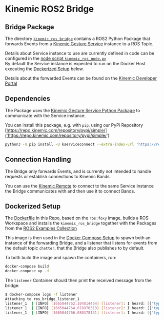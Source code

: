 # Kinemic ROS2 Bridge

## Bridge Package

The directory [`kinemic_ros_bridge`](./kinemic_ros_bridge) contains a ROS2 Python Package that forwards Events from a
[Kinemic Gesture Service](https://repo.kinemic.com/#browse/browse:kinemic-service-releases) instance to a ROS Topic.

Details about Service instance to use are currently defined in code can be configured in the
[node script `kinemic_ros_node.py`](./kinemic_ros_bridge/kinemic_ros_bridge/kinemic_ros_node.py)  
By default the Service instance is expected to run on the Docker Host executing the
[Dockerized Setup](#dockerized-setup) below.

Details about the forwarded Events can be found on the
[Kinemic Developer Portal](https://developer.kinemic.com/docs/jsonrpc/latest/)

## Dependencies

The Package uses the
[Kinemic Gesture Service Python Package](https://repo.kinemic.com/#browse/browse:pypi:kserviceconnect) to communicate
with the Service instance.

You can install this package, e.g. with `pip`, using our PyPi Repository
[https://repo.kinemic.com/repository/pypi/simple/]('https://repo.kinemic.com/repository/pypi/simple/')

```bash
python3 -m pip install -U kserviceconnect --extra-index-url 'https://repo.kinemic.com/repository/pypi/simple/'
```

## Connection Handling

The Bridge only forwards Events, and is currently not intended to handle requests or establish connections to
Kinemic Bands.

You can use the [Kinemic Remote](https://repo.kinemic.com/#browse/browse:kinemic-remote-releases) to connect to the
same Service instance the Bridge communicates with and then use it to connect Bands.

## Dockerized Setup

The [Dockerfile](./Dockerfile) in this Repo, based on the `ros:foxy` image, builds a ROS Workspace and installs the
`kinemic_ros_bridge` together with the Packages from the [ROS2 Examples Collection](https://github.com/ros2/demos.git)

This image is then used in the [Docker Compose Setup](./docker-compose.yml) to spawn both an instance of the forwarding
Bridge, and a listener that listens for events from the default topic `chatter`, that the Bridge also publishes
to by default.

To both build the image and spawn the containers, run:

```bash
docker-compose build
docker-compose up -d
```

The `listener` Container should then print the received message from the bridge:

```bash
$ docker-compose logs -f listener
Attaching to ros_bridge_listener_1
listener_1  | [INFO] [1665044762.104814454] [listener]: I heard: [{"type": "Heartbeat", "parameters": {"bands": ["e4:bc:de:23:da:97"], "timestamp": 1665044762075}}]
listener_1  | [INFO] [1665044764.078976313] [listener]: I heard: [{"type": "Heartbeat", "parameters": {"bands": ["e4:bc:de:23:da:97"], "timestamp": 1665044764076}}]
listener_1  | [INFO] [1665044766.080378131] [listener]: I heard: [{"type": "Heartbeat", "parameters": {"bands": ["e4:bc:de:23:da:97"], "timestamp": 1665044766077}}]
```
